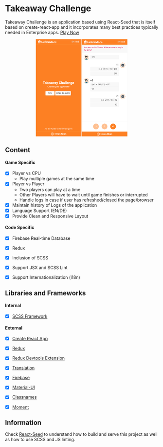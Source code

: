 # Takeaway Challenge
Takeaway Challenge is an application based using React-Seed that is itself based on create-react-app and it incorporates many best practices typically needed in Enterprise apps. [Play Now](https://takeaway-challenge.firebaseapp.com/)

<p align="center">
<img src="preview.png" width="60%">
</p>


## Content
#### Game Specific
- [X] Player vs CPU
	- Play multiple games at the same time
- [X] Player vs Player
	- Two players can play at a time
	- Other Players will have to wait until game finishes or interrupted
	- Handle logs in case if user has refreshed/closed the page/browser
- [X] Maintain history of Logs of the application
- [X] Language Support (EN/DE)
- [X] Provide Clean and Responsive Layout

#### Code Specific
- [X] Firebase Real-time Database
- [X] Redux
- [X] Inclusion of SCSS
- [X] Support JSX and SCSS Lint 
- [X] Support Internationalization (i18n)


## Libraries and Frameworks
#### Internal
- [X] [SCSS Framework](https://github.com/imransilvake/SCSS-Framework)

#### External 
- [X] [Create React App](https://github.com/facebook/create-react-app)
- [X] [Redux](https://redux.js.org/)
- [X] [Redux Devtools Extension](https://github.com/zalmoxisus/redux-devtools-extension)
- [X] [Translation](https://github.com/i18next/react-i18next)
- [X] [Firebase](https://firebase.google.com/)
- [X] [Material-UI](https://material-ui.com/)
- [X] [Classnames](https://github.com/JedWatson/classnames)
- [X] [Moment](https://momentjs.com/)


## Information
Check [React-Seed](https://github.com/imransilvake/React-Seed) to understand how to build and serve this project as well as how to use SCSS and JS linting.
